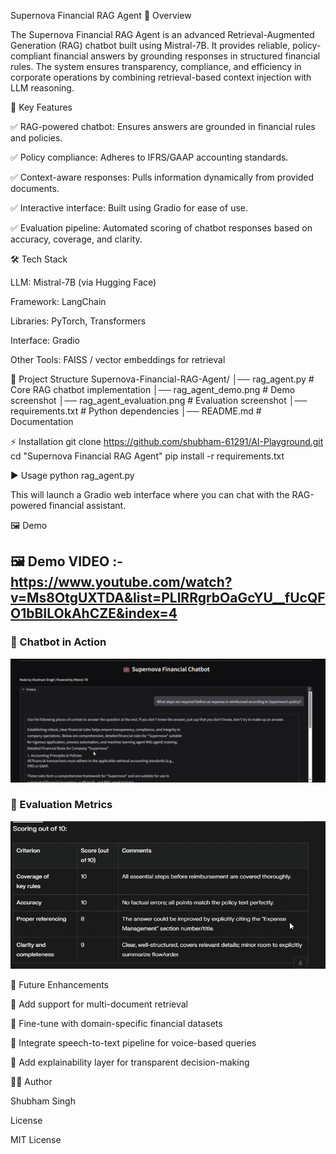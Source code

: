 Supernova Financial RAG Agent
📖 Overview

The Supernova Financial RAG Agent is an advanced Retrieval-Augmented Generation (RAG) chatbot built using Mistral-7B. It provides reliable, policy-compliant financial answers by grounding responses in structured financial rules. The system ensures transparency, compliance, and efficiency in corporate operations by combining retrieval-based context injection with LLM reasoning.

🚀 Key Features

✅ RAG-powered chatbot: Ensures answers are grounded in financial rules and policies.

✅ Policy compliance: Adheres to IFRS/GAAP accounting standards.

✅ Context-aware responses: Pulls information dynamically from provided documents.

✅ Interactive interface: Built using Gradio for ease of use.

✅ Evaluation pipeline: Automated scoring of chatbot responses based on accuracy, coverage, and clarity.

🛠 Tech Stack

LLM: Mistral-7B (via Hugging Face)

Framework: LangChain

Libraries: PyTorch, Transformers

Interface: Gradio

Other Tools: FAISS / vector embeddings for retrieval

📂 Project Structure
Supernova-Financial-RAG-Agent/
│── rag_agent.py                 # Core RAG chatbot implementation
│── rag_agent_demo.png           # Demo screenshot
│── rag_agent_evaluation.png     # Evaluation screenshot
│── requirements.txt             # Python dependencies
│── README.md                    # Documentation

⚡ Installation
git clone https://github.com/shubham-61291/AI-Playground.git
cd "Supernova Financial RAG Agent"
pip install -r requirements.txt

▶️ Usage
python rag_agent.py


This will launch a Gradio web interface where you can chat with the RAG-powered financial assistant.

🖼 Demo
## 🖼 Demo VIDEO :- https://www.youtube.com/watch?v=Ms8OtgUXTDA&list=PLlRRgrbOaGcYU__fUcQFO1bBILOkAhCZE&index=4

### 🔹 Chatbot in Action  
![Chatbot Demo](rag_agent_demo.png)  

### 🔹 Evaluation Metrics  
![Evaluation Demo](rag_agent_evaluation.png)  


🔮 Future Enhancements

🔹 Add support for multi-document retrieval

🔹 Fine-tune with domain-specific financial datasets

🔹 Integrate speech-to-text pipeline for voice-based queries

🔹 Add explainability layer for transparent decision-making

👨‍💻 Author

Shubham Singh

License

MIT License
